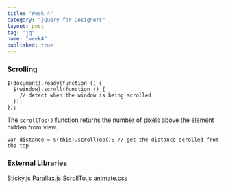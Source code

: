 ```yaml
---
title: "Week 4"
category: "jQuery for Designers"
layout: post
tag: "jq"
name: "week4"
published: true
---
```


### Scrolling

    $(document).ready(function () {
      $(window).scroll(function () {
        // detect when the window is being scrolled
      });
    });

The `scrollTop()` function returns the number of pixels above the element hidden from view.

    var distance = $(this).scrollTop(); // get the distance scrolled from the top

### External Libraries

[Sticky.js](https://github.com/garand/sticky)
[Parallax.js](https://github.com/pixelcog/parallax.js/)
[ScrollTo.js](https://github.com/balupton/jquery-scrollto)
[animate.css](http://daneden.github.io/animate.css/)
